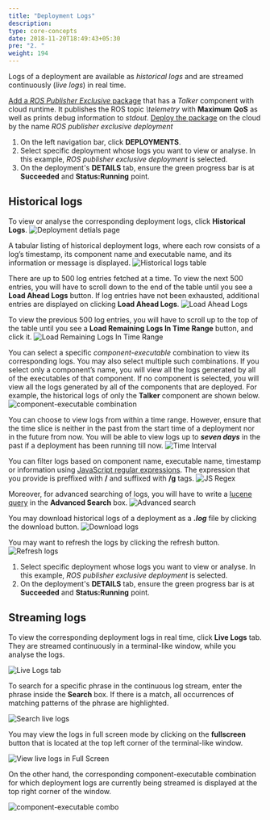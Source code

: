 ```yaml
---
title: "Deployment Logs"
description:
type: core-concepts
date: 2018-11-20T18:49:43+05:30
pre: "2. "
weight: 194
---
```

Logs of a deployment are available as *historical logs* and are streamed continuously (*live logs*) in real time.

[Add a *ROS Publisher Exclusive* package](/getting-started/create-new-package)
that has a _Talker_ component with cloud runtime. It publishes the ROS topic 
_\telemetry_ with **Maximum** **QoS** as well as prints debug information to *stdout*. [Deploy the package](/getting-started/deploy-package)
on the cloud by the name _ROS publisher exclusive deployment_

1. On the left navigation bar, click **DEPLOYMENTS**.
2. Select specific deployment whose logs you want to view or analyse. In this
   example, _ROS publisher exclusive deployment_ is selected.
3. On the deployment's **DETAILS** tab, ensure the green progress bar is at
   **Succeeded** and **Status:Running** point.

## Historical logs

To view or analyse the corresponding deployment logs, click **Historical Logs**.
![Deployment detials page](/images/core-concepts/logging/deployment-logs/historical-logs/deployment-hist-logs.png?classes=border,shadow&width=50pc)

A tabular listing of historical deployment logs, where each row consists of a log’s timestamp,
its component name and executable name, and its information or message is displayed.
![Historical logs table](/images/core-concepts/logging/deployment-logs/historical-logs/tabular-hist-logs.png?classes=border,shadow&width=50pc)

There are up to 500 log entries fetched at a time. To view the next 500 entries, you will have to scroll down to the end of the table until you see a **Load Ahead Logs** button. If log entries have not been exhausted,
additional entries are displayed on clicking **Load Ahead Logs**.
![Load Ahead Logs](/images/core-concepts/logging/deployment-logs/historical-logs/load-ahead-logs.png?classes=border,shadow&width=50pc)

To view the previous 500 log entries, you will have to
scroll up to the top of the table until you see a
**Load Remaining Logs In Time Range** button, and click
it.
![Load Remaining Logs In Time Range](/images/core-concepts/logging/deployment-logs/historical-logs/load-remaining-logs.png?classes=border,shadow&width=50pc)

You can select a specific *component-executable* combination to view its corresponding logs.
You may also select multiple such combinations. If you select only a component’s name, you will
view all the logs generated by all of the executables of that component. If no component is selected,
you will view all the logs generated by all of the components that are deployed. For example,
the historical logs of only the **Talker** component are shown below.
![component-executable combination](/images/core-concepts/logging/deployment-logs/historical-logs/cmpnt-exec-combo.png?classes=border,shadow&width=50pc)

You can choose to view logs from within a time range. However, ensure that the time slice is neither
in the past from the start time of a deployment nor in the future from now. You will be able to view
logs up to ***seven days*** in the past if a deployment has been running till now.
![Time Interval](/images/core-concepts/logging/deployment-logs/historical-logs/time-range.png?classes=border,shadow&width=50pc)

You can filter logs based on component name, executable name, timestamp or information using
[JavaScript regular expressions](https://developer.mozilla.org/en-US/docs/Web/JavaScript/Guide/Regular_Expressions).
The expression that you provide is preffixed with **/** and suffixed with **/g** tags.
![JS Regex](/images/core-concepts/logging/deployment-logs/historical-logs/JS-regex.png?classes=border,shadow&width=50pc)

Moreover, for advanced searching of logs, you will have to write a [lucene query](https://lucene.apache.org/core/2_9_4/queryparsersyntax.html)
in the **Advanced Search** box.
![Advanced search](/images/core-concepts/logging/deployment-logs/historical-logs/lucene-query.png?classes=border,shadow&width=50pc)

You may download historical logs of a deployment as a ***.log*** file by clicking the download button.
![Download logs](/images/core-concepts/logging/deployment-logs/historical-logs/download-button.png?classes=border,shadow&width=50pc)

You may want to refresh the logs by clicking the refresh button.
![Refresh logs](/images/core-concepts/logging/deployment-logs/historical-logs/refresh-button.png?classes=border,shadow&width=50pc)
1. Select specific deployment whose logs you want to view or analyse. In this example, _ROS publisher exclusive deployment_ is selected.
2. On the deployment's **DETAILS** tab, ensure the green progress bar is at **Succeeded** and **Status:Running** point.

## Streaming logs
To view the corresponding deployment logs in real time, click **Live Logs** tab. They are streamed continuously in a terminal-like window, while you analyse the logs.

![Live Logs tab](/images/core-concepts/logging/deployment-logs/realtime-logs/deployment-live-logs.png?classes=border,shadow&width=50pc)

To search for a specific phrase in the continuous log stream, enter the phrase inside the **Search** box. If there is a match, all occurrences of matching patterns of the phrase are highlighted.

![Search live logs](/images/core-concepts/logging/deployment-logs/realtime-logs/live-logs-search.png?classes=border,shadow&width=50pc)

You may view the logs in full screen mode by clicking on the **fullscreen** button that is located at the top left corner of the terminal-like window.

![View live logs in Full Screen](/images/core-concepts/logging/deployment-logs/realtime-logs/live-logs-FS.png?classes=border,shadow&width=50pc)

On the other hand, the corresponding component-executable combination for which deployment logs are currently being streamed is displayed at the top right corner of the window.

![component-executable combo](/images/core-concepts/logging/deployment-logs/realtime-logs/cmpnt-exec-combination.png?classes=border,shadow&width=50pc)
